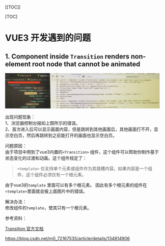 [[TOC]]

[TOC]

# VUE3 开发遇到的问题

## 1. Component inside `Transition` renders non-element root node that cannot be animated

![](./img/001-vue3-error.png)

出现问题现象：        
1、浏览器控制台报如上图所示的错误。     
2、首次进入后可以显示画面内容，但是跳转到其他画面后，其他画面打不开，显示空白页，然后再跳转到之前能打开的画面也显示空白页。

问题原因：         
由于项目中用到了vue3内置的`<Transition>` 组件，这个组件可以帮助你制作基于状态变化的过渡和动画。这个组件规定了：

> `<template>` 仅支持单个元素或组件作为其插槽内容。如果内容是一个组件，这个组件必须仅有一个根元素。

由于vue3的`template` 里面可以有多个根元素。 因此有多个根元素的组件在`<template>`里面就会报上面图片中的错误。

解决办法：      
修改组件的`template`，使其只有一个根元素。

参考资料：

[Transition 官方文档](https://cn.vuejs.org/guide/built-ins/transition.html#the-transition-component)

https://blog.csdn.net/m0_72167535/article/details/134814906